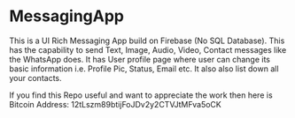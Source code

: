 # MessagingApp

This is a UI Rich Messaging App build on Firebase (No SQL Database). This has the capability to send Text, Image, Audio, Video, Contact messages like the WhatsApp does. It has User profile page where user can change its basic information i.e. Profile Pic, Status, Email etc. It also also list down all your contacts.

If you find this Repo useful and want to appreciate the work then here is Bitcoin Address: 12tLszm89btijFoJDv2y2CTVJtMFva5oCK
